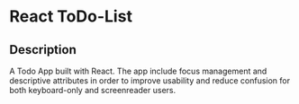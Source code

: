 # React ToDo-List

## Description

A Todo App built with React. The app include focus management and descriptive attributes in order to improve usability and reduce confusion for both keyboard-only and screenreader users.
